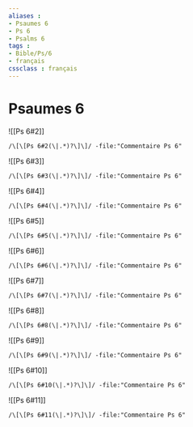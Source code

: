 ```yaml
---
aliases : 
- Psaumes 6
- Ps 6
- Psalms 6
tags : 
- Bible/Ps/6
- français
cssclass : français
---
```


# Psaumes 6

![[Ps 6#2]]

```query
/\[\[Ps 6#2(\|.*)?\]\]/ -file:"Commentaire Ps 6"
```

![[Ps 6#3]]

```query
/\[\[Ps 6#3(\|.*)?\]\]/ -file:"Commentaire Ps 6"
```

![[Ps 6#4]]

```query
/\[\[Ps 6#4(\|.*)?\]\]/ -file:"Commentaire Ps 6"
```

![[Ps 6#5]]

```query
/\[\[Ps 6#5(\|.*)?\]\]/ -file:"Commentaire Ps 6"
```

![[Ps 6#6]]

```query
/\[\[Ps 6#6(\|.*)?\]\]/ -file:"Commentaire Ps 6"
```

![[Ps 6#7]]

```query
/\[\[Ps 6#7(\|.*)?\]\]/ -file:"Commentaire Ps 6"
```

![[Ps 6#8]]

```query
/\[\[Ps 6#8(\|.*)?\]\]/ -file:"Commentaire Ps 6"
```

![[Ps 6#9]]

```query
/\[\[Ps 6#9(\|.*)?\]\]/ -file:"Commentaire Ps 6"
```

![[Ps 6#10]]

```query
/\[\[Ps 6#10(\|.*)?\]\]/ -file:"Commentaire Ps 6"
```

![[Ps 6#11]]

```query
/\[\[Ps 6#11(\|.*)?\]\]/ -file:"Commentaire Ps 6"
```

